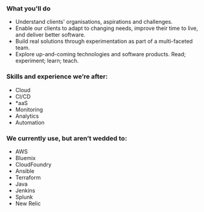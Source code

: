 ### What you'll do
* Understand clients' organisations, aspirations and challenges.
* Enable our clients to adapt to changing needs, improve their time to live, and deliver better software.
* Build real solutions through experimentation as part of a multi-faceted team.  
* Explore up-and-coming technologies and software products. Read; experiment; learn; teach.

### Skills and experience we’re after:
* Cloud
* CI/CD
* \*aaS
* Monitoring
* Analytics
* Automation

### We currently use, but aren’t wedded to:
* AWS
* Bluemix
* CloudFoundry
* Ansible
* Terraform
* Java
* Jenkins
* Splunk
* New Relic
